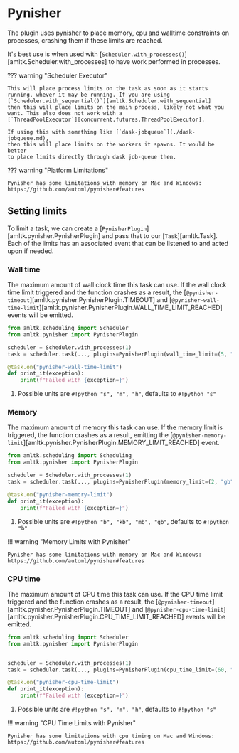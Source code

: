 # Pynisher
The plugin uses [pynisher](https://github.com/automl/pynisher) to place memory, cpu and walltime
constraints on processes, crashing them if these limits are reached.

It's best use is when used with [`Scheduler.with_processes()`][amltk.Scheduler.with_processes] to have
work performed in processes.

??? warning "Scheduler Executor"

    This will place process limits on the task as soon as it starts
    running, whever it may be running. If you are using
    [`Scheduler.with_sequential()`][amltk.Scheduler.with_sequential]
    then this will place limits on the main process, likely not what you
    want. This also does not work with a
    [`ThreadPoolExecutor`][concurrent.futures.ThreadPoolExecutor].

    If using this with something like [`dask-jobqueue`](./dask-jobqueue.md),
    then this will place limits on the workers it spawns. It would be better
    to place limits directly through dask job-queue then.

??? warning "Platform Limitations"

    Pynisher has some limitations with memory on Mac and Windows:
    https://github.com/automl/pynisher#features


## Setting limits
To limit a task, we can create a [`PynisherPlugin`][amltk.pynisher.PynisherPlugin] and
pass that to our [`Task`][amltk.Task]. Each of the limits has an associated event
that can be listened to and acted upon if needed.

### Wall time

The maximum amount of wall clock time this task can use.
If the wall clock time limit triggered and the function crashes as a result,
the [`@pynisher-timeout`][amltk.pynisher.PynisherPlugin.TIMEOUT] and
[`@pynisher-wall-time-limit`][amltk.pynisher.PynisherPlugin.WALL_TIME_LIMIT_REACHED] events
will be emitted.

```python
from amltk.scheduling import Scheduler
from amltk.pynisher import PynisherPlugin

scheduler = Scheduler.with_processes(1)
task = scheduler.task(..., plugins=PynisherPlugin(wall_time_limit=(5, "m")) # (1)!

@task.on("pynisher-wall-time-limit")
def print_it(exception):
    print(f"Failed with {exception=}")
```

1. Possible units are `#!python "s", "m", "h"`, defaults to `#!python "s"`

### Memory

The maximum amount of memory this task can use.
If the memory limit is triggered, the function crashes as a result,
emitting the [`@pynisher-memory-limit`][amltk.pynisher.PynisherPlugin.MEMORY_LIMIT_REACHED] event.

```python
from amltk.scheduling import Scheduling
from amltk.pynisher import PynisherPlugin

scheduler = Scheduler.with_processes(1)
task = scheduler.task(..., plugins=PynisherPlugin(memory_limit=(2, "gb")) # (1)!

@task.on("pynisher-memory-limit")
def print_it(exception):
    print(f"Failed with {exception=}")
```

1. Possible units are `#!python "b", "kb", "mb", "gb"`, defaults to `#!python "b"`

!!! warning "Memory Limits with Pynisher"

    Pynisher has some limitations with memory on Mac and Windows:
    https://github.com/automl/pynisher#features

### CPU time

The maximum amount of CPU time this task can use.
If the CPU time limit triggered and the function crashes as a result,
the [`@pynisher-timeout`][amltk.pynisher.PynisherPlugin.TIMEOUT] and
[`@pynisher-cpu-time-limit`][amltk.pynisher.PynisherPlugin.CPU_TIME_LIMIT_REACHED]
events will be emitted.

```python
from amltk.scheduling import Scheduler
from amltk.pynisher import PynisherPlugin


scheduler = Scheduler.with_processes(1)
task = scheduler.task(..., plugins=PynisherPlugin(cpu_time_limit=(60, "s"))) # (1)!

@task.on("pynisher-cpu-time-limit")
def print_it(exception):
    print(f"Failed with {exception=}")
```

1. Possible units are `#!python "s", "m", "h"`, defaults to `#!python "s"`

!!! warning "CPU Time Limits with Pynisher"

    Pynisher has some limitations with cpu timing on Mac and Windows:
    https://github.com/automl/pynisher#features
